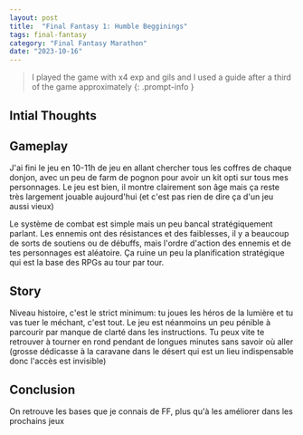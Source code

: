 ```yaml
---
layout: post
title:  "Final Fantasy 1: Humble Begginings"
tags: final-fantasy
category: "Final Fantasy Marathon"
date: "2023-10-16"
---
```

> I played the game with x4 exp and gils and I used a guide after a third of the game approximately
{: .prompt-info }

## Intial Thoughts

## Gameplay

J'ai fini le jeu en 10-11h de jeu en allant chercher tous les coffres de chaque donjon, avec un peu de farm de pognon pour avoir un kit opti sur tous mes personnages.
Le jeu est bien, il montre clairement son âge mais ça reste très largement jouable aujourd'hui (et c'est pas rien de dire ça d'un jeu aussi vieux)

Le système de combat est simple mais un peu bancal stratégiquement parlant. Les ennemis ont des résistances et des faiblesses, il y a beaucoup de sorts de soutiens ou de débuffs, mais l'ordre d'action des ennemis et de tes personnages est aléatoire. Ça ruine un peu la planification stratégique qui est la base des RPGs au tour par tour.

## Story

Niveau histoire, c'est le strict minimum: tu joues les héros de la lumière et tu vas tuer le méchant, c'est tout. Le jeu est néanmoins un peu pénible à parcourir par manque de clarté dans les instructions. Tu peux vite te retrouver à tourner en rond pendant de longues minutes sans savoir où aller (grosse dédicasse à la caravane dans le désert qui est un lieu indispensable donc l'accès est invisible)

## Conclusion

On retrouve les bases que je connais de FF, plus qu'à les améliorer dans les prochains jeux






